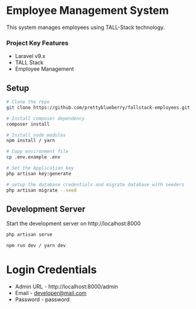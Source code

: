 # Employee Management System
This system manages employees using TALL-Stack technology.

### Project Key Features
- Laravel v9.x
- TALL Stack
- Employee Management

## Setup
```bash
# Clone the repo
git clone https://github.com/prettyblueberry/fallstack-employees.git

# Install composer dependency
composer install

# Install node modules 
npm install / yarn

# Copy environment file
cp .env.example .env

# Set the Application key
php artisan key:generate

# setup the database credentials and migrate database with seeders
php artisan migrate --seed

```

## Development Server

Start the development server on http://localhost:8000

```bash
php artisan serve
```
```bash
npm run dev / yarn dev
```

# Login Credentials
- Admin URL - http://localhost:8000/admin
- Email - developer@mail.com
- Password - password


